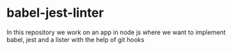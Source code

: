 # babel-jest-linter
In this repository we work on an app in node js where we want to implement babel, jest and a lister with the help of git hooks
